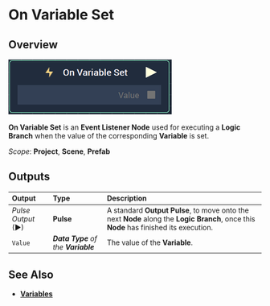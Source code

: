 # On Variable Set

## Overview

![The On Variable Set Node.](../../../.gitbook/assets/onvariablesetnode.png)

**On Variable Set** is an **Event Listener Node** used for executing a **Logic Branch** when the value of the corresponding **Variable** is set.

*Scope*: **Project**, **Scene**, **Prefab**

## Outputs

| Output | Type | Description |
| :--- | :--- | :--- |
| _Pulse Output_ \(►\) | **Pulse** | A standard **Output Pulse**, to move onto the next **Node** along the **Logic Branch**, once this **Node** has finished its execution. |
| `Value` | _**Data Type** of the **Variable**_ | The value of the **Variable**. |

## See Also

* [**Variables**](./)

